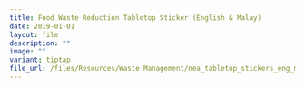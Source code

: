 ```yaml
---
title: Food Waste Reduction Tabletop Sticker (English & Malay)
date: 2019-01-01
layout: file
description: ""
image: ""
variant: tiptap
file_url: /files/Resources/Waste Management/nea_tabletop_stickers_eng_mal_fa2_path_.pdf
---
```

